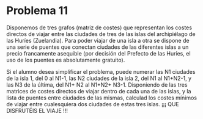 # Problema 11
Disponemos de tres grafos (matriz de costes) que representan los costes directos de viajar entre las ciudades de tres de las islas del archipiélago de las Huríes (Zuelandia). Para poder viajar de una isla a otra se dispone de una serie de puentes que conectan ciudades de las diferentes islas a un precio francamente asequible (por decisión del Prefecto de las Huríes, el uso de los puentes es absolutamente gratuito). 

Si el alumno desea simplificar el problema, puede numerar las N1 ciudades de la isla 1, del 0 al N1-1, las N2 ciudades de la isla 2, del N1 al N1+N2-1, y las N3 de la última, del N1+ N2 al N1+N2+ N3-1. Disponiendo de las tres matrices de costes directos de viajar dentro de cada una de las islas, y la lista de puentes entre ciudades de las mismas, calculad los costes mínimos de viajar entre cualesquiera dos ciudades de estas tres islas. 
¡¡¡ QUE DISFRUTÉIS EL VIAJE !!! 
